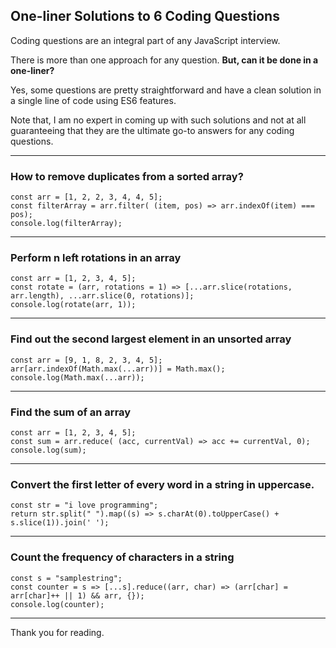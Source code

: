 ## One-liner Solutions to 6 Coding Questions

Coding questions are an integral part of any JavaScript interview.

There is more than one approach for any question. **But, can it be done in a one-liner?**

Yes, some questions are pretty straightforward and have a clean solution in a single line of code using ES6 features.

Note that, I am no expert in coming up with such solutions and not at all guaranteeing that they are the ultimate go-to answers for any coding questions.

------

### How to remove duplicates from a sorted array?

```
const arr = [1, 2, 2, 3, 4, 4, 5];
const filterArray = arr.filter( (item, pos) => arr.indexOf(item) === pos);
console.log(filterArray);
```

-----

### Perform n left rotations in an array
```
const arr = [1, 2, 3, 4, 5];
const rotate = (arr, rotations = 1) => [...arr.slice(rotations, arr.length), ...arr.slice(0, rotations)];
console.log(rotate(arr, 1));
```
-----

### Find out the second largest element in an unsorted array
```
const arr = [9, 1, 8, 2, 3, 4, 5];
arr[arr.indexOf(Math.max(...arr))] = Math.max();
console.log(Math.max(...arr));
```
-----

### Find the sum of an array
```
const arr = [1, 2, 3, 4, 5];
const sum = arr.reduce( (acc, currentVal) => acc += currentVal, 0);
console.log(sum);
```
-----

### Convert the first letter of every word in a string in uppercase.
```
const str = "i love programming";
return str.split(" ").map((s) => s.charAt(0).toUpperCase() + s.slice(1)).join(' ');
```
-----

### Count the frequency of characters in a string
```
const s = "samplestring";
const counter = s => [...s].reduce((arr, char) => (arr[char] = arr[char]++ || 1) && arr, {});
console.log(counter);
```

----

Thank you for reading.